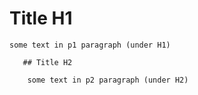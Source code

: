    # Title H1

    some text in p1 paragraph (under H1)

       ## Title H2

        some text in p2 paragraph (under H2)
